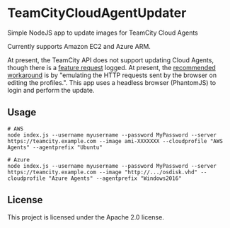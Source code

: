 # TeamCityCloudAgentUpdater

Simple NodeJS app to update images for TeamCity Cloud Agents

Currently supports Amazon EC2 and Azure ARM.

At present, the TeamCity API does not support updating Cloud Agents, though there is a [feature request](https://youtrack.jetbrains.com/issue/TW-41139) logged. At present, the [recommended workaround](https://youtrack.jetbrains.com/issue/TW-41139#comment=27-1414938) is by "emulating the HTTP requests sent by the browser on editing the profiles.". This app uses a headless browser (PhantomJS) to login and perform the update.

## Usage

```
# AWS
node index.js --username myusername --password MyPassword --server https://teamcity.example.com --image ami-XXXXXXX --cloudprofile "AWS Agents" --agentprefix "Ubuntu"

# Azure
node index.js --username myusername --password MyPassword --server https://teamcity.example.com --image "http://.../osdisk.vhd" --cloudprofile "Azure Agents" --agentprefix "Windows2016"

```

## License

This project is licensed under the Apache 2.0 license.
